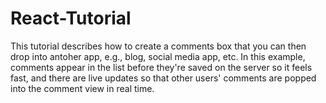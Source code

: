 # React-Tutorial
This tutorial describes how to create a comments box that you can then drop into antoher app, e.g., blog, social media app, etc. In this example, comments appear in the list before they're saved on the server so it feels fast, and there are live updates so that other users' comments are popped into the comment view in real time.
